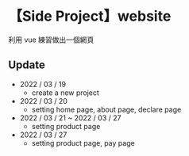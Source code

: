 # 【Side Project】website

利用 vue 練習做出一個網頁

## Update
- 2022 / 03 / 19
  - create a new project
- 2022 / 03 / 20
  - setting home page, about page, declare page
- 2022 / 03 / 21 ~ 2022 / 03 / 27
  - setting product page
- 2022 / 03 / 27
  - setting product page, pay page